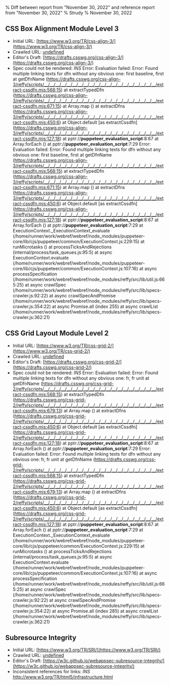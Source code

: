 % Diff between report from "November 30, 2022" and reference report from "November 30, 2022"
% Strudy
% November 30, 2022

## CSS Box Alignment Module Level 3

- Initial URL: [https://www.w3.org/TR/css-align-3/](https://www.w3.org/TR/css-align-3/)
- Crawled URL: [undefined](undefined)
- Editor's Draft: [https://drafts.csswg.org/css-align-3/](https://drafts.csswg.org/css-align-3/)
- Spec could not be rendered: *INS* Error: Evaluation failed: Error: Found multiple linking texts for dfn without any obvious one: first baseline, first
    at getDfnName (https://drafts.csswg.org/css-align-3/reffy/scripts/__/__/__/__/__/__/__/__/__/__/__/__/__/__/__/__/__/__/__/__/extract-cssdfn.mjs:568:15)
    at extractTypedDfn (https://drafts.csswg.org/css-align-3/reffy/scripts/__/__/__/__/__/__/__/__/__/__/__/__/__/__/__/__/__/__/__/__/extract-cssdfn.mjs:671:15)
    at Array.map (<anonymous>)
    at extractDfns (https://drafts.csswg.org/css-align-3/reffy/scripts/__/__/__/__/__/__/__/__/__/__/__/__/__/__/__/__/__/__/__/__/extract-cssdfn.mjs:450:6)
    at Object.default [as extractCssdfn] (https://drafts.csswg.org/css-align-3/reffy/scripts/__/__/__/__/__/__/__/__/__/__/__/__/__/__/__/__/__/__/__/__/extract-cssdfn.mjs:127:18)
    at pptr://__puppeteer_evaluation_script__:8:67
    at Array.forEach (<anonymous>)
    at pptr://__puppeteer_evaluation_script__:7:29 Error: Evaluation failed: Error: Found multiple linking texts for dfn without any obvious one: first baseline, first
    at getDfnName (https://drafts.csswg.org/css-align-3/reffy/scripts/__/__/__/__/__/__/__/__/__/__/__/__/__/__/__/__/__/__/__/__/extract-cssdfn.mjs:568:15)
    at extractTypedDfn (https://drafts.csswg.org/css-align-3/reffy/scripts/__/__/__/__/__/__/__/__/__/__/__/__/__/__/__/__/__/__/__/__/extract-cssdfn.mjs:671:15)
    at Array.map (<anonymous>)
    at extractDfns (https://drafts.csswg.org/css-align-3/reffy/scripts/__/__/__/__/__/__/__/__/__/__/__/__/__/__/__/__/__/__/__/__/extract-cssdfn.mjs:450:6)
    at Object.default [as extractCssdfn] (https://drafts.csswg.org/css-align-3/reffy/scripts/__/__/__/__/__/__/__/__/__/__/__/__/__/__/__/__/__/__/__/__/extract-cssdfn.mjs:127:18)
    at pptr://__puppeteer_evaluation_script__:8:67
    at Array.forEach (<anonymous>)
    at pptr://__puppeteer_evaluation_script__:7:29
    at ExecutionContext._ExecutionContext_evaluate (/home/runner/work/webref/webref/node_modules/puppeteer-core/lib/cjs/puppeteer/common/ExecutionContext.js:229:15)
    at runMicrotasks (<anonymous>)
    at processTicksAndRejections (internal/process/task_queues.js:95:5)
    at async ExecutionContext.evaluate (/home/runner/work/webref/webref/node_modules/puppeteer-core/lib/cjs/puppeteer/common/ExecutionContext.js:107:16)
    at async processSpecification (/home/runner/work/webref/webref/node_modules/reffy/src/lib/util.js:665:25)
    at async crawlSpec (/home/runner/work/webref/webref/node_modules/reffy/src/lib/specs-crawler.js:92:22)
    at async crawlSpecAndPromise (/home/runner/work/webref/webref/node_modules/reffy/src/lib/specs-crawler.js:354:22)
    at async Promise.all (index 255)
    at async crawlList (/home/runner/work/webref/webref/node_modules/reffy/src/lib/specs-crawler.js:362:21)


## CSS Grid Layout Module Level 2

- Initial URL: [https://www.w3.org/TR/css-grid-2/](https://www.w3.org/TR/css-grid-2/)
- Crawled URL: [undefined](undefined)
- Editor's Draft: [https://drafts.csswg.org/css-grid-2/](https://drafts.csswg.org/css-grid-2/)
- Spec could not be rendered: *INS* Error: Evaluation failed: Error: Found multiple linking texts for dfn without any obvious one: fr, fr unit
    at getDfnName (https://drafts.csswg.org/css-grid-2/reffy/scripts/__/__/__/__/__/__/__/__/__/__/__/__/__/__/__/__/__/__/__/__/extract-cssdfn.mjs:568:15)
    at extractTypedDfn (https://drafts.csswg.org/css-grid-2/reffy/scripts/__/__/__/__/__/__/__/__/__/__/__/__/__/__/__/__/__/__/__/__/extract-cssdfn.mjs:679:13)
    at Array.map (<anonymous>)
    at extractDfns (https://drafts.csswg.org/css-grid-2/reffy/scripts/__/__/__/__/__/__/__/__/__/__/__/__/__/__/__/__/__/__/__/__/extract-cssdfn.mjs:450:6)
    at Object.default [as extractCssdfn] (https://drafts.csswg.org/css-grid-2/reffy/scripts/__/__/__/__/__/__/__/__/__/__/__/__/__/__/__/__/__/__/__/__/extract-cssdfn.mjs:127:18)
    at pptr://__puppeteer_evaluation_script__:8:67
    at Array.forEach (<anonymous>)
    at pptr://__puppeteer_evaluation_script__:7:29 Error: Evaluation failed: Error: Found multiple linking texts for dfn without any obvious one: fr, fr unit
    at getDfnName (https://drafts.csswg.org/css-grid-2/reffy/scripts/__/__/__/__/__/__/__/__/__/__/__/__/__/__/__/__/__/__/__/__/extract-cssdfn.mjs:568:15)
    at extractTypedDfn (https://drafts.csswg.org/css-grid-2/reffy/scripts/__/__/__/__/__/__/__/__/__/__/__/__/__/__/__/__/__/__/__/__/extract-cssdfn.mjs:679:13)
    at Array.map (<anonymous>)
    at extractDfns (https://drafts.csswg.org/css-grid-2/reffy/scripts/__/__/__/__/__/__/__/__/__/__/__/__/__/__/__/__/__/__/__/__/extract-cssdfn.mjs:450:6)
    at Object.default [as extractCssdfn] (https://drafts.csswg.org/css-grid-2/reffy/scripts/__/__/__/__/__/__/__/__/__/__/__/__/__/__/__/__/__/__/__/__/extract-cssdfn.mjs:127:18)
    at pptr://__puppeteer_evaluation_script__:8:67
    at Array.forEach (<anonymous>)
    at pptr://__puppeteer_evaluation_script__:7:29
    at ExecutionContext._ExecutionContext_evaluate (/home/runner/work/webref/webref/node_modules/puppeteer-core/lib/cjs/puppeteer/common/ExecutionContext.js:229:15)
    at runMicrotasks (<anonymous>)
    at processTicksAndRejections (internal/process/task_queues.js:95:5)
    at async ExecutionContext.evaluate (/home/runner/work/webref/webref/node_modules/puppeteer-core/lib/cjs/puppeteer/common/ExecutionContext.js:107:16)
    at async processSpecification (/home/runner/work/webref/webref/node_modules/reffy/src/lib/util.js:665:25)
    at async crawlSpec (/home/runner/work/webref/webref/node_modules/reffy/src/lib/specs-crawler.js:92:22)
    at async crawlSpecAndPromise (/home/runner/work/webref/webref/node_modules/reffy/src/lib/specs-crawler.js:354:22)
    at async Promise.all (index 285)
    at async crawlList (/home/runner/work/webref/webref/node_modules/reffy/src/lib/specs-crawler.js:362:21)


## Subresource Integrity

- Initial URL: [https://www.w3.org/TR/SRI/](https://www.w3.org/TR/SRI/)
- Crawled URL: [undefined](undefined)
- Editor's Draft: [https://w3c.github.io/webappsec-subresource-integrity/](https://w3c.github.io/webappsec-subresource-integrity/)
- Inconsistent references for links: *INS* http://www.w3.org/TR/html5/infrastructure.html



